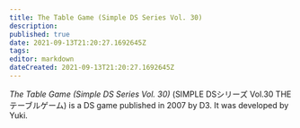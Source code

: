 ```yaml
---
title: The Table Game (Simple DS Series Vol. 30)
description: 
published: true
date: 2021-09-13T21:20:27.1692645Z 
tags: 
editor: markdown
dateCreated: 2021-09-13T21:20:27.1692645Z
---
```

_The Table Game (Simple DS Series Vol. 30)_ (<span lang='ja'>SIMPLE DSシリーズ Vol.30 THE テーブルゲーム</span>) is a DS game published in 2007 by D3.
It was developed by Yuki.
